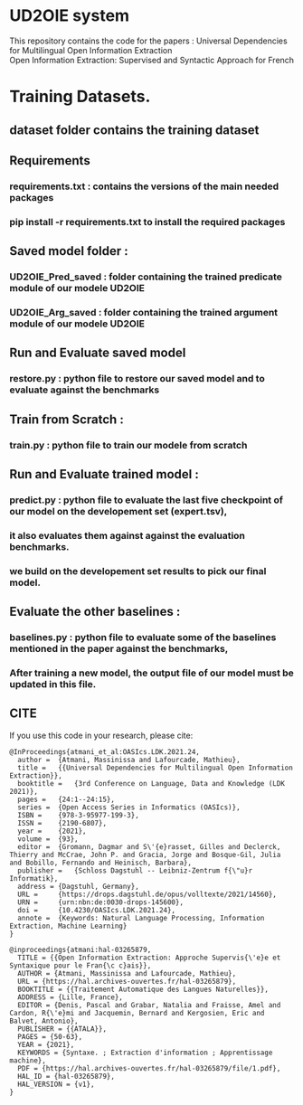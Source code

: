 # UD2OIE system

This repository contains the code for the papers :
Universal Dependencies for Multilingual Open Information Extraction\
Open Information Extraction: Supervised and Syntactic Approach for French


# Training Datasets.
## dataset folder contains the training dataset 

## Requirements
### requirements.txt : contains the versions of the main needed packages
### pip install -r requirements.txt to install the required packages

## Saved model folder : 

### UD2OIE_Pred_saved : folder containing the trained predicate module of our modele UD2OIE

### UD2OIE_Arg_saved : folder containing the trained argument module of our modele UD2OIE

## Run and Evaluate saved model

### restore.py : python file to restore our saved model and to evaluate against the benchmarks

## Train from Scratch :

### train.py : python file to train our modele from scratch

## Run and Evaluate trained model :

### predict.py : python file to evaluate the last five checkpoint of our model on the developement set (expert.tsv),
### 				    it also evaluates them against against the evaluation benchmarks.
### 				    we build on the developement set results to pick our final model. 


## Evaluate the other baselines :

### baselines.py : python file to evaluate some of the baselines mentioned in the paper against the benchmarks,
### 				    After training a new model, the output file of our model must be updated in this file.

## CITE
If you use this code in your research, please cite:

```
@InProceedings{atmani_et_al:OASIcs.LDK.2021.24,
  author =	{Atmani, Massinissa and Lafourcade, Mathieu},
  title =	{{Universal Dependencies for Multilingual Open Information Extraction}},
  booktitle =	{3rd Conference on Language, Data and Knowledge (LDK 2021)},
  pages =	{24:1--24:15},
  series =	{Open Access Series in Informatics (OASIcs)},
  ISBN =	{978-3-95977-199-3},
  ISSN =	{2190-6807},
  year =	{2021},
  volume =	{93},
  editor =	{Gromann, Dagmar and S\'{e}rasset, Gilles and Declerck, Thierry and McCrae, John P. and Gracia, Jorge and Bosque-Gil, Julia and Bobillo, Fernando and Heinisch, Barbara},
  publisher =	{Schloss Dagstuhl -- Leibniz-Zentrum f{\"u}r Informatik},
  address =	{Dagstuhl, Germany},
  URL =		{https://drops.dagstuhl.de/opus/volltexte/2021/14560},
  URN =		{urn:nbn:de:0030-drops-145600},
  doi =		{10.4230/OASIcs.LDK.2021.24},
  annote =	{Keywords: Natural Language Processing, Information Extraction, Machine Learning}
}

@inproceedings{atmani:hal-03265879,
  TITLE = {{Open Information Extraction: Approche Supervis{\'e}e et Syntaxique pour le Fran{\c c}ais}},
  AUTHOR = {Atmani, Massinissa and Lafourcade, Mathieu},
  URL = {https://hal.archives-ouvertes.fr/hal-03265879},
  BOOKTITLE = {{Traitement Automatique des Langues Naturelles}},
  ADDRESS = {Lille, France},
  EDITOR = {Denis, Pascal and Grabar, Natalia and Fraisse, Amel and Cardon, R{\'e}mi and Jacquemin, Bernard and Kergosien, Eric and Balvet, Antonio},
  PUBLISHER = {{ATALA}},
  PAGES = {50-63},
  YEAR = {2021},
  KEYWORDS = {Syntaxe. ; Extraction d'information ; Apprentissage machine},
  PDF = {https://hal.archives-ouvertes.fr/hal-03265879/file/1.pdf},
  HAL_ID = {hal-03265879},
  HAL_VERSION = {v1},
}
```
